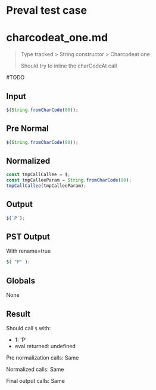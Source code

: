# Preval test case

# charcodeat_one.md

> Type tracked > String constructor > Charcodeat one
>
> Should try to inline the charCodeAt call 

#TODO

## Input

`````js filename=intro
$(String.fromCharCode(80));
`````

## Pre Normal


`````js filename=intro
$(String.fromCharCode(80));
`````

## Normalized


`````js filename=intro
const tmpCallCallee = $;
const tmpCalleeParam = String.fromCharCode(80);
tmpCallCallee(tmpCalleeParam);
`````

## Output


`````js filename=intro
$(`P`);
`````

## PST Output

With rename=true

`````js filename=intro
$( "P" );
`````

## Globals

None

## Result

Should call `$` with:
 - 1: 'P'
 - eval returned: undefined

Pre normalization calls: Same

Normalized calls: Same

Final output calls: Same
